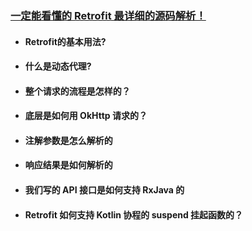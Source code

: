### [一定能看懂的 Retrofit 最详细的源码解析！](https://juejin.cn/post/6869584323079569415)

+ #### Retrofit的基本用法?

+ #### 什么是动态代理?

+ #### 整个请求的流程是怎样的？

+ #### 底层是如何用 OkHttp 请求的？

+ #### 注解参数是怎么解析的

+ #### 响应结果是如何解析的

+ #### 我们写的 API 接口是如何支持 RxJava 的

+ #### Retrofit 如何支持 Kotlin 协程的 suspend 挂起函数的？
